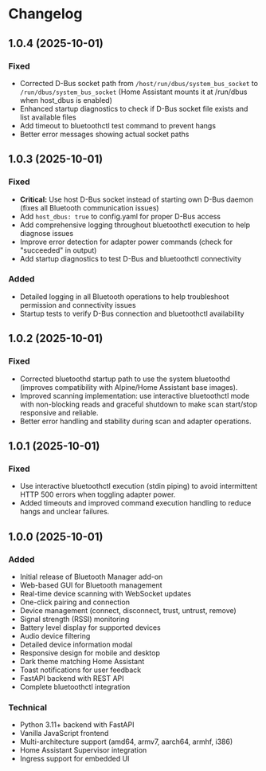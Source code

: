 # Changelog

## 1.0.4 (2025-10-01)

### Fixed
- Corrected D-Bus socket path from `/host/run/dbus/system_bus_socket` to `/run/dbus/system_bus_socket` (Home Assistant mounts it at /run/dbus when host_dbus is enabled)
- Enhanced startup diagnostics to check if D-Bus socket file exists and list available files
- Add timeout to bluetoothctl test command to prevent hangs
- Better error messages showing actual socket paths

## 1.0.3 (2025-10-01)

### Fixed
- **Critical:** Use host D-Bus socket instead of starting own D-Bus daemon (fixes all Bluetooth communication issues)
- Add `host_dbus: true` to config.yaml for proper D-Bus access
- Add comprehensive logging throughout bluetoothctl execution to help diagnose issues
- Improve error detection for adapter power commands (check for "succeeded" in output)
- Add startup diagnostics to test D-Bus and bluetoothctl connectivity

### Added
- Detailed logging in all Bluetooth operations to help troubleshoot permission and connectivity issues
- Startup tests to verify D-Bus connection and bluetoothctl availability

## 1.0.2 (2025-10-01)

### Fixed
- Corrected bluetoothd startup path to use the system bluetoothd (improves compatibility with Alpine/Home Assistant base images).
- Improved scanning implementation: use interactive bluetoothctl mode with non-blocking reads and graceful shutdown to make scan start/stop responsive and reliable.
- Better error handling and stability during scan and adapter operations.

## 1.0.1 (2025-10-01)

### Fixed
- Use interactive bluetoothctl execution (stdin piping) to avoid intermittent HTTP 500 errors when toggling adapter power.
- Added timeouts and improved command execution handling to reduce hangs and unclear failures.

## 1.0.0 (2025-10-01)

### Added
- Initial release of Bluetooth Manager add-on
- Web-based GUI for Bluetooth management
- Real-time device scanning with WebSocket updates
- One-click pairing and connection
- Device management (connect, disconnect, trust, untrust, remove)
- Signal strength (RSSI) monitoring
- Battery level display for supported devices
- Audio device filtering
- Detailed device information modal
- Responsive design for mobile and desktop
- Dark theme matching Home Assistant
- Toast notifications for user feedback
- FastAPI backend with REST API
- Complete bluetoothctl integration

### Technical
- Python 3.11+ backend with FastAPI
- Vanilla JavaScript frontend
- Multi-architecture support (amd64, armv7, aarch64, armhf, i386)
- Home Assistant Supervisor integration
- Ingress support for embedded UI
